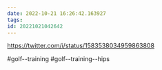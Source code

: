 ```yaml
---
date: 2022-10-21 16:26:42.163927
tags: 
id: 20221021042642
---
```


https://twitter.com/i/status/1583538034959863808

#golf--training #golf--training--hips